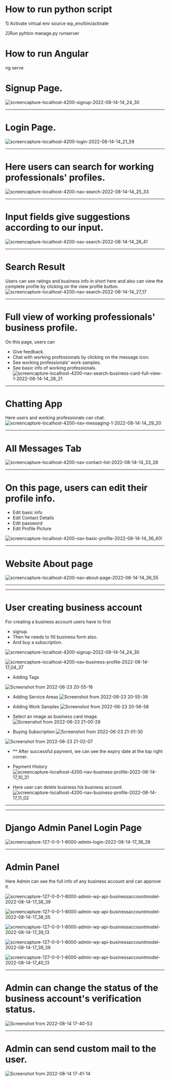 # How to run python script
1] Activate virtual env
source wp_env/bin/activate

2]Run
pyhton manage.py runserver

# How to run Angular
ng serve

# Signup Page.
![screencapture-localhost-4200-signup-2022-08-14-14_24_30](https://user-images.githubusercontent.com/92290647/184530310-40f9ab69-6477-4cb0-94a6-6ee89a55520a.png)

<hr>

# Login Page.
![screencapture-localhost-4200-login-2022-08-14-14_21_59](https://user-images.githubusercontent.com/92290647/184530320-3db56a2f-ab61-42e4-ba15-717691e710e5.png)


<hr>


# Here users can search for working professionals' profiles.
![screencapture-localhost-4200-nav-search-2022-08-14-14_25_33](https://user-images.githubusercontent.com/92290647/184530372-aecf1a5d-41ff-4d3b-bf8c-bfae77012f68.png)

<hr>


# Input fields give suggestions according to our input.
![screencapture-localhost-4200-nav-search-2022-08-14-14_26_41](https://user-images.githubusercontent.com/92290647/184530499-9957fa32-7664-405e-bee1-4404b139864e.png)

<hr>


# Search Result
Users can see ratings and business info in short here and also can view the complete profile by clicking on the view profile button.
![screencapture-localhost-4200-nav-search-2022-08-14-14_27_17](https://user-images.githubusercontent.com/92290647/184530513-8546bae5-48a8-4adb-aeeb-45cd9d05c897.png)

<hr>

# Full view of working professionals' business profile.
On this page, users can
- Give feedback.
- Chat with working professionals by clicking on the message icon.
- See working professionals' work samples.
- See basic info of working professionals.
![screencapture-localhost-4200-nav-search-business-card-full-view-1-2022-08-14-14_28_21](https://user-images.githubusercontent.com/92290647/184530528-ebe00c09-0b3d-40db-af3b-6c0f00b2cc30.png)

<hr>

 # Chatting App
 Here users and working professionals can chat.
![screencapture-localhost-4200-nav-messaging-1-2022-08-14-14_29_20](https://user-images.githubusercontent.com/92290647/184534372-05126f8c-1f10-4d86-8736-22e66af0118b.png)

<hr>

# All Messages Tab
![screencapture-localhost-4200-nav-contact-list-2022-08-14-14_33_28](https://user-images.githubusercontent.com/92290647/184534466-637cd16a-3f1b-4506-bcfe-b28118f6a564.png)

<hr>


# On this page, users can edit their profile info.
- Edit basic info
- Edit Contact Details
- Edit password
- Edit Profile Picture


![screencapture-localhost-4200-nav-basic-profile-2022-08-14-14_36_40](https://user-images.githubusercontent.com/92290647/184534492-fe9b94df-0629-47cd-9a00-0995cc78260a.png)!

<hr>

# Website About page

![screencapture-localhost-4200-nav-about-page-2022-08-14-14_36_55](https://user-images.githubusercontent.com/92290647/184534632-4060aaf1-214a-4726-86a2-3c943bcc73fc.png)


<hr><hr>

# User creating business account
For creating a business account users have to first 
- signup. 
- Then he needs to fill business form also. 
- And buy a subscription.

![screencapture-localhost-4200-signup-2022-08-14-14_24_30](https://user-images.githubusercontent.com/92290647/184535188-453c29a2-6612-4651-8abd-0a1ef23c5bbb.png)

![screencapture-localhost-4200-nav-business-profile-2022-08-14-17_04_37](https://user-images.githubusercontent.com/92290647/184535227-da6651d1-77c5-4624-866d-b94b7304df86.png)


- Adding Tags

![Screenshot from 2022-06-23 20-55-16](https://user-images.githubusercontent.com/92290647/184535755-1bbfe96a-6fda-4ff1-90fe-a21ca47a917a.png)

- Adding Service Areas
![Screenshot from 2022-06-23 20-55-39](https://user-images.githubusercontent.com/92290647/184535452-33c1b564-9607-4c33-a1f8-b60464c3c01c.png)

- Adding Work Samples
![Screenshot from 2022-06-23 20-56-58](https://user-images.githubusercontent.com/92290647/184535480-dd5ae67f-30d5-4a90-90a8-152c3ff21c15.png)

- Select an image as business card image.
![Screenshot from 2022-06-23 21-00-28](https://user-images.githubusercontent.com/92290647/184535501-ea5c04fe-c892-4127-9726-edb8f87136b7.png)

- Buying Subscription
![Screenshot from 2022-06-23 21-01-30](https://user-images.githubusercontent.com/92290647/184535551-3b912b48-8a37-4722-8458-ac2260aec266.png)

![Screenshot from 2022-06-23 21-02-07](https://user-images.githubusercontent.com/92290647/184535560-32eac04a-f94d-48d4-8f23-35205d19225d.png)

- ** After successful payment, we can see the expiry date at the top right corner.

- Payment History
![screencapture-localhost-4200-nav-business-profile-2022-08-14-17_10_31](https://user-images.githubusercontent.com/92290647/184535597-6042ecad-36dd-4f98-bcd1-f9debec966d7.png)


- Here user can delete business his business account.
![screencapture-localhost-4200-nav-business-profile-2022-08-14-17_11_02](https://user-images.githubusercontent.com/92290647/184535660-b64c868c-476b-4e80-9d71-e9404c648262.png)


<hr><hr>

# Django Admin Panel Login Page

![screencapture-127-0-0-1-8000-admin-login-2022-08-14-17_36_39](https://user-images.githubusercontent.com/92290647/184536527-4f0b608d-07ce-4625-8c75-2b29e7f602d8.png)

<hr>

# Admin Panel
Here Admin can see the full info of any business account and can approve it.

![screencapture-127-0-0-1-8000-admin-wp-api-businessaccountmodel-2022-08-14-17_38_39](https://user-images.githubusercontent.com/92290647/184536571-37dbf85f-de66-4318-96ea-a0d790e7a5d4.png)


![screencapture-127-0-0-1-8000-admin-wp-api-businessaccountmodel-2022-08-14-17_38_55](https://user-images.githubusercontent.com/92290647/184538839-48286b6f-0b84-49fa-b855-3a8744f35c59.png)


![screencapture-127-0-0-1-8000-admin-wp-api-businessaccountmodel-2022-08-14-17_39_13](https://user-images.githubusercontent.com/92290647/184538830-4c93fc90-4b45-4b70-b437-cee3b3e78ef0.png)

![screencapture-127-0-0-1-8000-admin-wp-api-businessaccountmodel-2022-08-14-17_39_39](https://user-images.githubusercontent.com/92290647/184538865-6ffb8ad5-9869-40dd-9c6f-be6b2b5afa4c.png)


![screencapture-127-0-0-1-8000-admin-wp-api-businessaccountmodel-2022-08-14-17_40_13](https://user-images.githubusercontent.com/92290647/184538876-efb9f6ce-2f11-4a69-af48-9e3439f85bbd.png)

<hr>

# Admin can change the status of the business account's verification status.

![Screenshot from 2022-08-14 17-40-53](https://user-images.githubusercontent.com/92290647/184539400-20de739c-1eb4-48b3-ba7f-9f5ca141c92c.png)

<hr>

# Admin can send custom mail to the user.
![Screenshot from 2022-08-14 17-41-14](https://user-images.githubusercontent.com/92290647/184538947-3b18179c-3b59-4b45-b3aa-7e57be9cb3e0.png)




